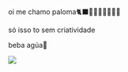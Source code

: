 

oi me chamo paloma🐈‍⬛🌈🥖🍞💚🐕‍🦺🖕

só isso to sem criatividade

beba agúa🥤

![](https://pa1.aminoapps.com/6733/59049209c17992a5d4a1f4ad3e4ec47b72adfdd4_hq.gif)
